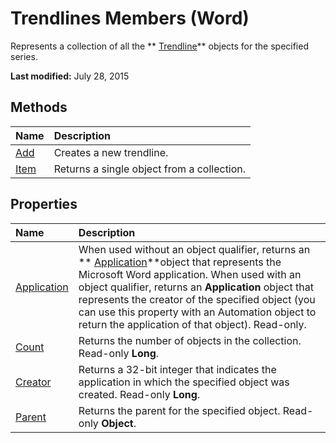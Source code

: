 
# Trendlines Members (Word)
Represents a collection of all the  ** [Trendline](1cfe897f-26ad-a838-ed9b-f3fd945ff7ea.md)** objects for the specified series.

 **Last modified:** July 28, 2015


## Methods



|**Name**|**Description**|
|:-----|:-----|
| [Add](7260373c-626b-2778-0517-e5c62b754bc9.md)|Creates a new trendline.|
| [Item](2aa9492d-efbb-155c-6836-cd1ac676e726.md)|Returns a single object from a collection.|

## Properties



|**Name**|**Description**|
|:-----|:-----|
| [Application](8938f7a2-953a-b51b-b510-47db92293e6a.md)|When used without an object qualifier, returns an  ** [Application](d1cf6f8f-4e88-bf01-93b4-90a83f79cb44.md)**object that represents the Microsoft Word application. When used with an object qualifier, returns an  **Application** object that represents the creator of the specified object (you can use this property with an Automation object to return the application of that object). Read-only.|
| [Count](8306e0ea-202f-9fb0-ef2d-c39c65ba6d08.md)|Returns the number of objects in the collection. Read-only  **Long**.|
| [Creator](25672f0a-eb06-ed62-ed57-8c96aca8a1a7.md)|Returns a 32-bit integer that indicates the application in which the specified object was created. Read-only  **Long**.|
| [Parent](8f1ab7c4-0f14-c82e-9820-4807e7bfcf5c.md)|Returns the parent for the specified object. Read-only  **Object**.|
